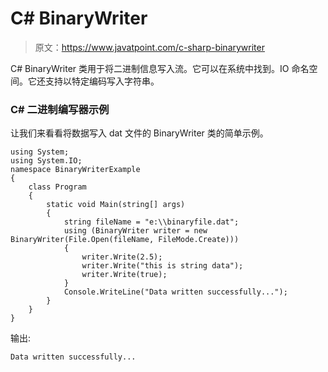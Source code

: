 # C# BinaryWriter

> 原文：<https://www.javatpoint.com/c-sharp-binarywriter>

C# BinaryWriter 类用于将二进制信息写入流。它可以在系统中找到。IO 命名空间。它还支持以特定编码写入字符串。

### C# 二进制编写器示例

让我们来看看将数据写入 dat 文件的 BinaryWriter 类的简单示例。

```
using System;
using System.IO;
namespace BinaryWriterExample
{
    class Program
    {
        static void Main(string[] args)
        {
            string fileName = "e:\\binaryfile.dat";
            using (BinaryWriter writer = new BinaryWriter(File.Open(fileName, FileMode.Create)))
            {
                writer.Write(2.5);
                writer.Write("this is string data");
                writer.Write(true);
            }
            Console.WriteLine("Data written successfully...");  
        }
    }
}

```

输出:

```
Data written successfully...

```